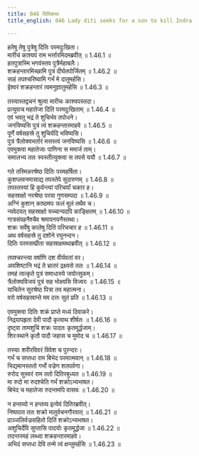 ```yaml
---
title: 046 दितिकथा
title_english: 046 Lady diti seeks for a son to kill Indra

---
```

<div class="audioEmbed"  caption="श्रीराम-हरिसीताराममूर्ति-घनपाठिभ्यां वचनम्" src="https://archive.org/download/Ramayana-recitation-Sriram-harisItArAmamUrti-Ghanapaati-v2/Kanda_1/Kanda_1_BK-046-Dithi_Katha.mp3"></div>

हतेषु तेषु पुत्रेषु दितिः परमदुःखिता।  
मारीचं काश्यपं राम भर्त्तारमिदमब्रवीत् ॥ 1.46.1 ॥   
हतपुत्रास्मि भगवंस्तव पुत्रैर्महाबलैः।  
शक्रहन्तारमिच्छामि पुत्रं दीर्घतपोर्जितम् ॥ 1.46.2 ॥   
साहं तपश्चरिष्यामि गर्भं मे दातुमर्हसि।  
ईश्वरं शक्रहन्तारं त्वमनुज्ञातुमर्हसि ॥ 1.46.3 ॥   

तस्यास्तद्वचनं श्रुत्वा मारीचः काश्यपस्तदा।  
प्रत्युवाच महातेजा दितिं परमदुःखिताम् ॥ 1.46.4 ॥   
एवं भवतु भद्रं ते शुचिर्भव तपोधने।  
जनयिष्यसि पुत्रं त्वं शक्रहन्तारमाहवे ॥ 1.46.5 ॥   
पूर्णे वर्षसहस्रे तु शुचिर्यदि भविष्यसि।  
पुत्रं त्रैलोक्यभर्तारं मत्तस्त्वं जनयिष्यसि ॥ 1.46.6 ॥   
एवमुक्त्वा महातेजाः पाणिना स ममार्ज ताम्।  
समालभ्य ततः स्वस्तीत्युक्त्वा स तपसे ययौ ॥ 1.46.7 ॥   

गते तस्मिन्नरश्रेष्ठ दितिः परमहर्षिता।  
कुशप्लवनमासाद्य तपस्तेपे सुदारुणम् ॥ 1.46.8 ॥   
तपस्तस्यां हि कुर्वन्त्यां परिचर्यां चकार ह।  
सहस्राक्षो नरश्रेष्ठ परया गुणसम्पदा ॥ 1.46.9 ॥   
अग्निं कुशान् काष्ठमपः फलं मूलं तथैव च।  
न्यवेदयत् सहस्राक्षो यच्चान्यदपि काङ्क्षितम् ॥ 1.46.10 ॥   
गात्रसंवहनैश्चैव श्रमापनयनैस्तथा।  
शक्रः सर्वेषु कालेषु दितिं परिचचार ह ॥ 1.46.11 ॥   
अथ वर्षसहस्रे तु दशोने रघुनन्दन।  
दितिः परमसम्प्रीता सहस्राक्षमथाब्रवीत् ॥ 1.46.12 ॥   

तपश्चरन्त्या वर्षाणि दश वीर्यवतां वर।  
अवशिष्टानि भद्रं ते भ्रातरं द्रक्ष्यसे ततः ॥ 1.46.14 ॥   
तमहं त्वत्कृते पुत्रं समाधास्ये जयोत्सुकम्।  
त्रैलोक्यविजयं पुत्रं सह भोक्ष्यसि विज्वरः ॥ 1.46.15 ॥   
याचितेन सुरश्रेष्ठ पित्रा तव महात्मना।  
वरो वर्षसहस्रान्ते मम दत्तः सुतं प्रति ॥ 1.46.13 ॥   

एवमुक्त्वा दितिः शक्रं प्राप्ते मध्यं दिवाकरे।  
निद्रयापहृता देवी पादौ कृत्वाथ शीर्षतः ॥ 1.46.16 ॥   
दृष्ट्वा तामशुचिं शक्रः पादतः कृतमूर्द्धजाम्।  
शिरःस्थाने कृतौ पादौ जहास च मुमोद च ॥ 1.46.17 ॥   

तस्याः शरीरविवरं विवेश च पुरन्दरः।  
गर्भं च सप्तधा राम बिभेद परमात्मवान् ॥ 1.46.18 ॥   
भिद्यमानस्ततो गर्भो वज्रेण शतपर्वणा।  
रुरोद सुस्वरं राम ततो दितिरबुध्यत ॥ 1.46.19 ॥   
मा रुदो मा रुदश्चेति गर्भं शक्रोऽभ्यभाषत।  
बिभेद च महातेजा रुदन्तमपि वासवः ॥ 1.46.20 ॥   

न हन्तव्यो न हन्तव्य इत्येवं दितिरब्रवीत्।  
निष्पपात ततः शक्रो मातुर्वचनगौरवात् ॥ 1.46.21 ॥   
प्राञ्जलिर्वज्रसहितो दितिं शक्रोऽभ्यभाषत।  
अशुचिर्देवि सुप्तासि पादयोः कृतमूर्द्धजा ॥ 1.46.22 ॥   
तदन्तरमहं लब्ध्वा शक्रहन्तारमाहवे।  
अभिदं सप्तधा देवि तन्मे त्वं क्षन्तुमर्हसि ॥ 1.46.23 ॥   
